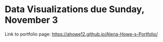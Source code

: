 # Data Visualizations due Sunday, November 3
Link to portfolio page: https://ahowe12.github.io/Alena-Howe-s-Portfolio/
